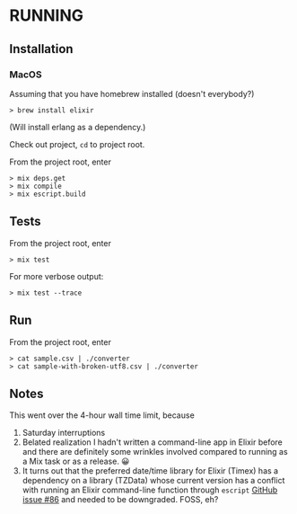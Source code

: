 # RUNNING

## Installation

### MacOS

Assuming that you have homebrew installed (doesn't everybody?)

	> brew install elixir
	
(Will install erlang as a dependency.)	

Check out project, `cd` to project root.

From the project root, enter

	> mix deps.get
	> mix compile
	> mix escript.build

## Tests

From the project root, enter

	> mix test
	
For more verbose output:

	> mix test --trace	

## Run

From the project root, enter

	> cat sample.csv | ./converter
	> cat sample-with-broken-utf8.csv | ./converter

## Notes

This went over the 4-hour wall time limit, because

1. Saturday interruptions
2. Belated realization I hadn't written a command-line app in Elixir before and there are definitely some wrinkles involved compared to running as a Mix task or as a release. 😀
3. It turns out that the preferred date/time library for Elixir (Timex) has a dependency on a library (TZData) whose current version has a conflict with running an Elixir command-line function through `escript` [GitHub issue #86](https://github.com/bitwalker/timex/issues/86) and needed to be downgraded. FOSS, eh? 
